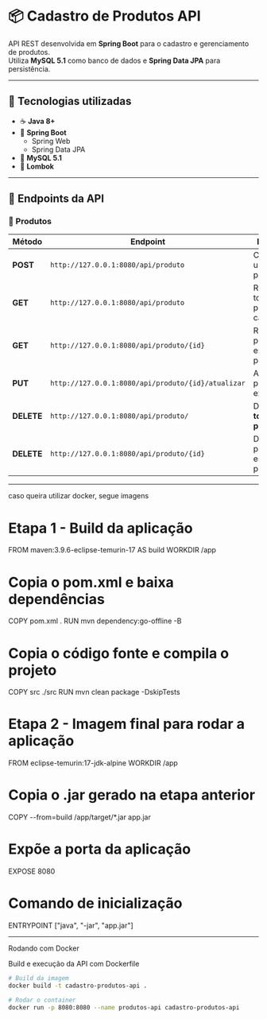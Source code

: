 # 📦 Cadastro de Produtos API

API REST desenvolvida em **Spring Boot** para o cadastro e gerenciamento de produtos.  
Utiliza **MySQL 5.1** como banco de dados e **Spring Data JPA** para persistência.  

---

## 🚀 Tecnologias utilizadas
- ☕ **Java 8+**
- 🌱 **Spring Boot**
  - Spring Web
  - Spring Data JPA
- 🐬 **MySQL 5.1**
- 📝 **Lombok**

---

## 📌 Endpoints da API

### 🔹 Produtos
| Método | Endpoint                                      | Descrição                                     |
|--------|-----------------------------------------------|-----------------------------------------------|
| **POST**   | `http://127.0.0.1:8080/api/produto`            | Cadastra um novo produto                      |
| **GET**    | `http://127.0.0.1:8080/api/produto`            | Retorna todos os produtos cadastrados         |
| **GET**    | `http://127.0.0.1:8080/api/produto/{id}`       | Retorna um produto específico por **ID**      |
| **PUT**    | `http://127.0.0.1:8080/api/produto/{id}/atualizar` | Atualiza um produto existente                 |
| **DELETE** | `http://127.0.0.1:8080/api/produto/`           | Deleta **todos os produtos**                  |
| **DELETE** | `http://127.0.0.1:8080/api/produto/{id}`       | Deleta um produto específico por **ID**       |

---

caso queira utilizar docker, segue imagens

# Etapa 1 - Build da aplicação
FROM maven:3.9.6-eclipse-temurin-17 AS build
WORKDIR /app

# Copia o pom.xml e baixa dependências
COPY pom.xml .
RUN mvn dependency:go-offline -B

# Copia o código fonte e compila o projeto
COPY src ./src
RUN mvn clean package -DskipTests

# Etapa 2 - Imagem final para rodar a aplicação
FROM eclipse-temurin:17-jdk-alpine
WORKDIR /app

# Copia o .jar gerado na etapa anterior
COPY --from=build /app/target/*.jar app.jar

# Expõe a porta da aplicação
EXPOSE 8080

# Comando de inicialização
ENTRYPOINT ["java", "-jar", "app.jar"]

---

 Rodando com Docker

 Build e execução da API com Dockerfile

```bash
# Build da imagem
docker build -t cadastro-produtos-api .

# Rodar o container
docker run -p 8080:8080 --name produtos-api cadastro-produtos-api

